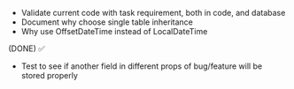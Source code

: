 - Validate current code with task requirement, both in code, and database
- Document why choose single table inheritance
- Why use OffsetDateTime instead of LocalDateTime

(DONE) ✅
- Test to see if another field in different props of bug/feature will be stored properly